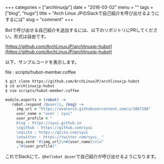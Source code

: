 +++
categories = ["archlinuxjp"]
date = "2016-03-02"
menu = ""
tags = ["blog", "hugo"]
title = "Arch Linux JPのSlackで自己紹介を呼び出せるようにするには"
slug = "comment"
+++

Botで呼び出せる自己紹介を追加するには、以下のリポジトリにPRしてください。形式は自由です。

[https://github.com/ArchLinuxJP/archlinuxjp-hubot](https://github.com/ArchLinuxJP/archlinuxjp-hubot)

以下、サンプルコードを表示します。

file : scripts/hubot-member.coffee

```bash
$ git clone https://github.com/ArchLinuxJP/archlinuxjp-hubot
$ cd archlinuxjp-hubot
$ vim scripts/hubot-member.coffee
```

```coffeescript
module.exports = (robot) ->
   robot.respond /@user/i, (msg) ->
     img_url = "https://avatars3.githubusercontent.com/u/1867108"
     user_name = "user : syui"
     user_profile = "
     blog : https://syui.github.io
     \ngithub : https://github.com/syui
     \nqiita : https://qiita.com/syui
     \ntwitter : https://twitter.com/syui__"
     msg.send "#{img_url}\n#{user_name}\n\n"
     ,"#{user_profile}"
```

これでSlackにて、`@hellobot @user`で自己紹介が呼び出せるようになります。

